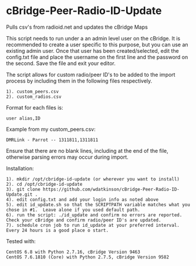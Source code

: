 # cBridge-Peer-Radio-ID-Update
Pulls csv's from radioid.net and updates the cBridge Maps

This script needs to run under a an admin level user on the cBridge.  It is recommended to create a user specific to this purpose, but you can use an existing admin user.  Once that user has been created/selected, edit the config.txt file and place the username on the first line and the password on the second.  Save the file and exit your editor.

The script allows for custom radio/peer ID's to be added to the import process by including them in the following files respectively.

	1). custom_peers.csv
	2). custom_radios.csv
  
Format for each files is:

	user alias,ID
  
Example from my custom_peers.csv:
  
	DMRLink - Parrot -- 1311811,1311811

Ensure that there are no blank lines, including at the end of the file, otherwise parsing errors may occur during import.

Installation:

	1). mkdir /opt/cbridge-id-update (or wherever you want to install)
	2). cd /opt/cbridge-id-update
	3). git clone https://github.com/wdatkinson/cBridge-Peer-Radio-ID-Update.git .
	4). edit config.txt and add your login info as noted above
	5). edit id_update.sh so that the SCRIPTPATH variable matches what you chose in #1.  Leave alone if you used default path.
	6). run the script: ./id_update and confirm no errors are reported.  Check your cBridge and confirm radio/peer ID's are updated.
	7). schedule cron job to run id_update at your preferred interval.  Every 24 hours is a good place o start.

Tested with:

	CentOS 6.8 with Python 2.7.16, cBridge Version 9463
	CentOS 7.6.1810 (Core) with Python 2.7.5, cBridge Version 9582

